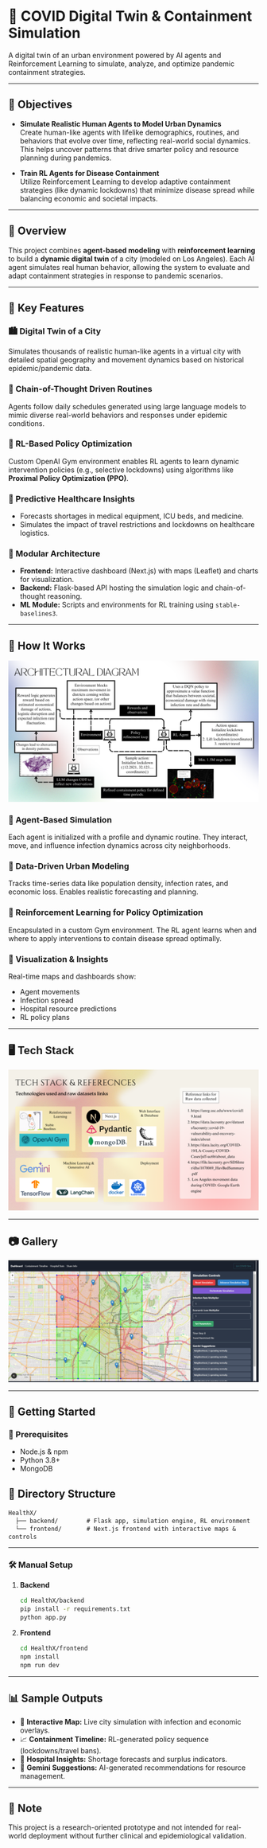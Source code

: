 # 🧬 COVID Digital Twin & Containment Simulation

A digital twin of an urban environment powered by AI agents and Reinforcement Learning to simulate, analyze, and optimize pandemic containment strategies.

---

## 🎯 Objectives

- **Simulate Realistic Human Agents to Model Urban Dynamics**  
  Create human-like agents with lifelike demographics, routines, and behaviors that evolve over time, reflecting real-world social dynamics. This helps uncover patterns that drive smarter policy and resource planning during pandemics.

- **Train RL Agents for Disease Containment**  
  Utilize Reinforcement Learning to develop adaptive containment strategies (like dynamic lockdowns) that minimize disease spread while balancing economic and societal impacts.

---

## 🧠 Overview

This project combines **agent-based modeling** with **reinforcement learning** to build a **dynamic digital twin** of a city (modeled on Los Angeles). Each AI agent simulates real human behavior, allowing the system to evaluate and adapt containment strategies in response to pandemic scenarios.

---

## 🔑 Key Features

### 🏙️ Digital Twin of a City

Simulates thousands of realistic human-like agents in a virtual city with detailed spatial geography and movement dynamics based on historical epidemic/pandemic data.

### 🔁 Chain-of-Thought Driven Routines

Agents follow daily schedules generated using large language models to mimic diverse real-world behaviors and responses under epidemic conditions.

### 🧪 RL-Based Policy Optimization

Custom OpenAI Gym environment enables RL agents to learn dynamic intervention policies (e.g., selective lockdowns) using algorithms like **Proximal Policy Optimization (PPO)**.

### 🏥 Predictive Healthcare Insights

- Forecasts shortages in medical equipment, ICU beds, and medicine.
- Simulates the impact of travel restrictions and lockdowns on healthcare logistics.

### 🧩 Modular Architecture

- **Frontend:** Interactive dashboard (Next.js) with maps (Leaflet) and charts for visualization.
- **Backend:** Flask-based API hosting the simulation logic and chain-of-thought reasoning.
- **ML Module:** Scripts and environments for RL training using `stable-baselines3`.

---

## 🧬 How It Works

![Screenshot](./photos/architech.png)

### 🔹 Agent-Based Simulation

Each agent is initialized with a profile and dynamic routine. They interact, move, and influence infection dynamics across city neighborhoods.

### 🔹 Data-Driven Urban Modeling

Tracks time-series data like population density, infection rates, and economic loss. Enables realistic forecasting and planning.

### 🔹 Reinforcement Learning for Policy Optimization

Encapsulated in a custom Gym environment. The RL agent learns when and where to apply interventions to contain disease spread optimally.

### 🔹 Visualization & Insights

Real-time maps and dashboards show:

- Agent movements
- Infection spread
- Hospital resource predictions
- RL policy plans

---

## 🖥️ Tech Stack

![Screenshot](./photos/tech.png)

---

## 📷 Gallery

![Screenshot](./photos/gallery.gif)

---

## 🚀 Getting Started

### 🔧 Prerequisites

- Node.js & npm
- Python 3.8+
- MongoDB

## 📁 Directory Structure

```
HealthX/
  ├── backend/        # Flask app, simulation engine, RL environment
  └── frontend/       # Next.js frontend with interactive maps & controls
```

---

### 🛠️ Manual Setup

1. **Backend**

   ```bash
   cd HealthX/backend
   pip install -r requirements.txt
   python app.py
   ```

2. **Frontend**
   ```bash
   cd HealthX/frontend
   npm install
   npm run dev
   ```

---

## 📊 Sample Outputs

- 📌 **Interactive Map:** Live city simulation with infection and economic overlays.
- 📈 **Containment Timeline:** RL-generated policy sequence (lockdowns/travel bans).
- 🏥 **Hospital Insights:** Shortage forecasts and surplus indicators.
- 🧠 **Gemini Suggestions:** AI-generated recommendations for resource management.

---

## 📌 Note

This project is a research-oriented prototype and not intended for real-world deployment without further clinical and epidemiological validation.
